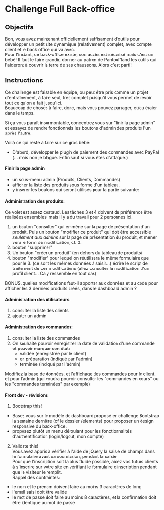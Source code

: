 
# Challenge Full Back-office

## Objectifs
Bon, vous avez maintenant officiellement suffisament d'outils pour développer un petit site dynamique (relativement) complet, avec compte client et le back office qui va avec.  
Pour l'instant, ce back-office existe, son accès est sécurisé mais c'est un bébé!
Il faut le faire grandir, donner au patron de Pantouf'land les outils qui l'aideront à couvrir la terre de ses chaussons.
Alors c'est parti!  


## Instructions

Ce challenge est faisable en équipe, ou peut être pris comme un projet d'entraînement, à faire seul, très complet puisqu'il vous permet de revoir tout ce qu'on a fait jusqu'ici.  
Beaucoup de choses à faire, donc, mais vous pouvez partager, et/ou étaler dans le temps.  

Si ça vous paraît insurmontable, concentrez vous sur "finir la page admin" et essayez de rendre fonctionnels les boutons d'admin des produits l'un après l'autre.  

Voilà ce qui reste à faire sur ce gros bébé:  
- D'abord, développer le plugin de paiement des commandes avec PayPal (... mais non je blague. Enfin sauf si vous êtes d'attaque.)    

#### Finir la page admin
   - un sous-menu admin (Produits, Clients, Commandes)
   - afficher la liste des produits sous forme d'un tableau.
   - y insérer les boutons qui seront utilisés pour la partie suivante:

#### Administration des produits:
Ce volet est assez costaud. Les tâches 3 et 4 doivent de préférence être réalisées ensembles, mais il y a du travail pour 2 personnes ici.
  1. un bouton "consulter" qui emmène sur la page de présentation d'un produit. Puis un bouton "modifier ce produit" qui doit être accessible *seulement aux admins* sur la page de présentation du produit, et mener vers le form de modification, cf. 3.
  2. bouton "supprimer"  
  3. Un bouton "créer un produit" (en dehors du tableau de produits)
  4. bouton "modifier" pour lequel on réutilisera le même formulaire que pour le 3. (ce sont les mêmes données à saisir...)
     écrire le script de traitement de ces modifications (allez consulter la modification d'un profil client... Ca y ressemble en tout cas)

  BONUS. quelles modifications faut-il apporter aux données et au code pour afficher les 3 derniers produits créés, dans le dashboard admin ?


#### Administration des utilisateurs:
  1. consulter la liste des clients
  2. ajouter un admin

#### Administration des commandes:
1. consulter la liste des commandes
2. On souhaite pouvoir enregistrer la date de validation d'une commande et pouvoir marquer son état:
   - validée (enregistrée par le client)
   - en préparation (indiqué par l'admin)
   - terminée (indiqué par l'admin)  

Modifiez la base de données, et l'affichage des commandes pour le client, et pour l'admin (qui voudra pouvoir consulter les "commandes en cours" ou les "commandes terminées" par exemple)

#### Front dev - révisions
1. Bootstrap this!  
- Basez vous sur le modèle de dashboard proposé en challenge Bootstrap la semaine dernière (cf le dossier /elements) pour proposer un design responsive du back-office.
- proposez plutôt un menu déroulant pour les fonctionnalités d'authentification (login/logout, mon compte)

2. Validate this!  
Vous avez appris à vérifier à l'aide de jQuery la saisie de champs dans le formulaire avant sa soumission, pendant la saisie.  
Pour que l'inscription soit la plus fluide possible, aidez vos futurs clients à s'inscrire sur votre site en vérifiant le formulaire d'inscription pendant que le visiteur le remplit.  
Rappel des contraintes:  
  - le nom et le prenom doivent faire au moins 3 caractères de long
  - l'email saisi doit être valide
  - le mot de passe doit faire au moins 8 caractères, et la confirmation doit être identique au mot de passe
